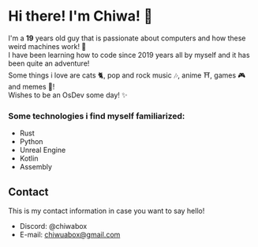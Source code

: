 # Hi there! I'm **Chiwa**! 💬

I'm a **19** years old guy that is passionate about computers and how these weird machines work! 🔌  
I have been learning how to code since 2019 years all by myself and it has been quite an adventure!  
Some things i love are cats 🐈, pop and rock music 🎶, anime ⛩️, games 🎮 and memes 🤣!  
Wishes to be an OsDev some day! ✨  

### Some technologies i find myself familiarized:
- Rust
- Python
- Unreal Engine
- Kotlin
- Assembly

## Contact
This is my contact information in case you want to say hello!
- Discord: @chiwabox
- E-mail: chiwuabox@gmail.com
